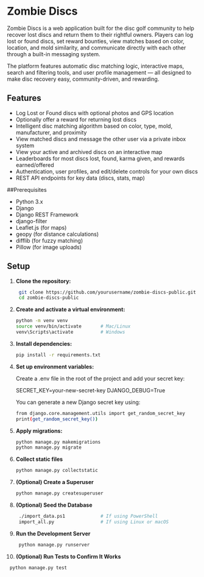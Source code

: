 # Zombie Discs

Zombie Discs is a web application built for the disc golf community to help recover lost discs and return them to their rightful owners. Players can log lost or found discs, set reward bounties, view matches based on color, location, and mold similarity, and communicate directly with each other through a built-in messaging system.

The platform features automatic disc matching logic, interactive maps, search and filtering tools, and user profile management — all designed to make disc recovery easy, community-driven, and rewarding.

## Features

- Log Lost or Found discs with optional photos and GPS location
- Optionally offer a reward for returning lost discs
- Intelligent disc matching algorithm based on color, type, mold, manufacturer, and proximity
- View matched discs and message the other user via a private inbox system
- View your active and archived discs on an interactive map
- Leaderboards for most discs lost, found, karma given, and rewards earned/offered
- Authentication, user profiles, and edit/delete controls for your own discs
- REST API endpoints for key data (discs, stats, map)

##Prerequisites

- Python 3.x
- Django
- Django REST Framework
- django-filter
- Leaflet.js (for maps)
- geopy (for distance calculations)
- difflib (for fuzzy matching)
- Pillow (for image uploads)

## Setup

1. **Clone the repository:**

   ```sh
    git clone https://github.com/yourusername/zombie-discs-public.git
    cd zombie-discs-public

2. **Create and activate a virtual environment:**

    ```sh
    python -m venv venv
    source venv/bin/activate       # Mac/Linux
    venv\Scripts\activate          # Windows

3. **Install dependencies:**

    ```sh
    pip install -r requirements.txt

4. **Set up environment variables:**

    Create a .env file in the root of the project and add your secret key:
    
    SECRET_KEY=your-new-secret-key
    DJANGO_DEBUG=True

    You can generate a new Django secret key using:
    
    ```sh
    from django.core.management.utils import get_random_secret_key
    print(get_random_secret_key())

5. **Apply migrations:**

    ```sh
    python manage.py makemigrations
    python manage.py migrate

6. **Collect static files**

    ```sh
    python manage.py collectstatic

7. **(Optional) Create a Superuser**

   ```sh
   python manage.py createsuperuser

8. **(Optional) Seed the Database**
   
   ```sh
    ./import_data.ps1             # If using PowerShell
    import_all.py                 # If using Linux or macOS
   
9. **Run the Development Server**
   
   ```sh
    python manage.py runserver

10. **(Optional) Run Tests to Confirm It Works**
   
   ```sh
    python manage.py test